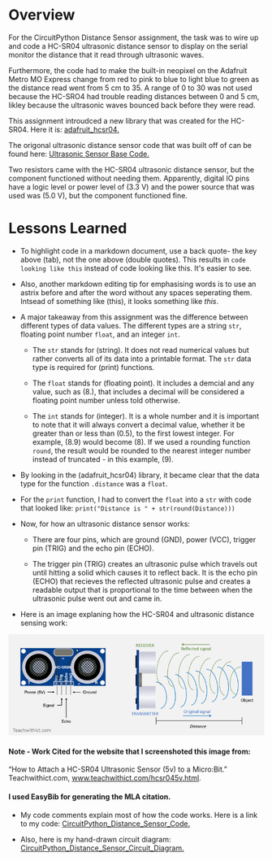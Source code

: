 # Overview
For the CircuitPython Distance Sensor assignment, the task was to wire up and code a HC-SR04 ultrasonic distance sensor to display on the serial monitor the distance that it read through ultrasonic waves. 

Furthermore, the code had to make the built-in neopixel on the Adafruit Metro MO Express change from red to pink to blue to light blue to green as the distance read went from 5 cm to 35. A range of 0 to 30 was not used because the HC-SRO4 had trouble reading distances between 0 and 5 cm, likley because the ultrasonic waves bounced back before they were read. 

This assignment introudced a new library that was created for the HC-SR04. Here it is:
[adafruit_hcsr04.](https://github.com/adafruit/Adafruit_CircuitPython_HCSR04/blob/master/adafruit_hcsr04.py) 

The origonal ultrasonic distance sensor code that was built off of can be found here:
[Ultrasonic Sensor Base Code.](https://learn.adafruit.com/ultrasonic-sonar-distance-sensors/python-circuitpython)

Two resistors came with the HC-SR04 ultrasonic distance sensor, but the component functioned without needing them. Apparently, digital IO pins have a logic level or power level of (3.3 V) and the power source that was used was (5.0 V), but the component functioned fine.

# Lessons Learned

* To highlight code in a markdown document, use a back quote- the key above (tab), not the one above (double quotes). This results in `code looking like this` instead of code looking like this. It's easier to see.

* Also, another markdown editing tip for emphasising words is to use an astrix before and after the word without any spaces seperating them. Intsead of something like (this), it looks something like *this*.

* A major takeaway from this assignment was the difference between different types of data values. The different types are a string `str`, floating point number `float`, and an integer `int`.

  * The `str` stands for (string). It does not read numerical values but rather converts all of its data into a printable format. The `str` data type is required for (print) functions.
  
  *  The `float` stands for (floating point). It includes a demcial and any value, such as (8.), that includes a decimal will be considered a floating point number unless told otherwise.
  
  * The `int` stands for (integer). It is a whole number and it is important to note that it will always convert a decimal value, whether it be greater than or less than (0.5), to the first lowest integer. For example, (8.9) would become (8). If we used a rounding function `round`, the result would be rounded to the nearest integer number instead of truncated - in this example, (9).
  
* By looking in the (adafruit_hcsr04) library, it became clear that the data type for the function `.distance` was a `float`. 

* For the `print` function, I had to convert the `float` into a `str` with code that looked like: 
`print("Distance is " + str(round(Distance)))`

* Now, for how an ultrasonic distance sensor works:
  * There are four pins, which are ground (GND), power (VCC), trigger pin (TRIG) and the echo pin (ECHO).
  
  * The trigger pin (TRIG) creates an ultrasonic pulse which travels out until hitting a solid which causes it to reflect back. It is the echo pin (ECHO) that recieves the reflected ultrasonic pulse and creates a readable output that is proportional to the time between when the ultrasonic pulse went out and came in.
  
* Here is an image explaning how the HC-SR04 and ultrasonic distance sensing work:

![Ultrasound explanation.](/CircuitPython_Distance_Sensor/Luke-Engineering_III-CircuitPython_Distance_Sensor-Ultrasound_Explanation.png)

#### Note - Work Cited for the website that I screenshoted this image from:
“How to Attach a HC-SR04 Ultrasonic Sensor (5v) to a Micro:Bit.” Teachwithict.com, www.teachwithict.com/hcsr045v.html. 
#### I used EasyBib for generating the MLA citation.

* My code comments explain most of how the code works. Here is a link to my code:
[CircuitPython_Distance_Sensor_Code.](/CircuitPython_Distance_Sensor/Luke-Engineering_III-CircuitPython_Distance_Sensor.py)

* Also, here is my hand-drawn circuit diagram:
[CircuitPython_Distance_Sensor_Circuit_Diagram.](Luke-Engineering_III-CircuitPython_Distance_Sesnor-Circuit_Diagram.pdf)

